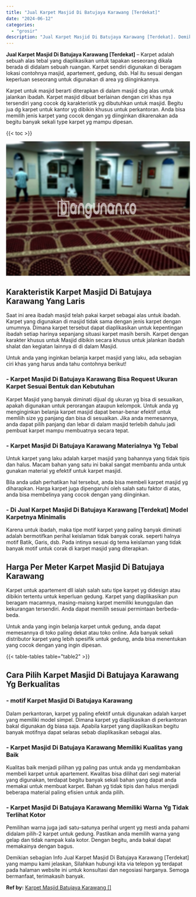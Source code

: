 ```yaml
---
title: "Jual Karpet Masjid Di Batujaya Karawang [Terdekat]"
date: "2024-06-12"
categories: 
  - "grosir"
description: "Jual Karpet Masjid Di Batujaya Karawang [Terdekat]. Demikian sebagian Info Jual Karpet Masjid Di Batujaya Karawang [Terdekat] yang mampu kami jelaskan, Sil..."
---
```


**Jual Karpet Masjid Di Batujaya Karawang \[Terdekat\]** – Karpet adalah sebuah alas tebal yang diaplikasikan untuk tapakan seseorang dikala berada di didalam sebuah ruangan. Karpet sendiri digunakan di beragam lokasi contohnya masjid, apartement, gedung, dsb. Hal itu sesuai dengan keperluan seseorang untuk digunakan di area yg diinginkannya.

Karpet untuk masjid berarti diterapkan di dalam masjid sbg alas untuk jalankan ibadah. Karpet masjid dibuat berlainan dengan ciri khas nya tersendiri yang cocok dg karakteristik yg dibutuhkan untuk masjid. Begitu jua dg karpet untuk kantor yg dibikin khusus untuk perkantoran. Anda bisa memilih jenis karpet yang cocok dengan yg diinginkan dikarenakan ada begitu banyak sekali type karpet yg mampu dipesan.

{{< toc >}}

![Jual Karpet Masjid Di Batujaya Karawang [Terdekat]](/images/grosir-karpet-murah-63.png)

## Karakteristik Karpet Masjid Di Batujaya Karawang Yang Laris

Saat ini area ibadah masjid telah pakai karpet sebagai alas untuk ibadah. Karpet yang digunakan di masjid tidak sama dengan jenis karpet dengan umumnya. Dimana karpet tersebut dapat diaplikasikan untuk kepentingan ibadah setiap harinya sepanjang situasi karpet masih bersih. Karpet dengan karakter khusus untuk Masjid dibikin secara khusus untuk jalankan ibadah shalat dan kegiatan lainnya di di dalam Masjid.

Untuk anda yang inginkan belanja karpet masjid yang laku, ada sebagian ciri khas yang harus anda tahu contohnya berikut!

### \- Karpet Masjid Di Batujaya Karawang Bisa Request Ukuran Karpet Sesuai Bentuk dan Kebutuhan

Karpet Masjid yang banyak diminati dijual dg ukuran yg bisa di sesuaikan, apakah digunakan untuk perorangan ataupun kelompok. Untuk anda yg menginginkan belanja karpet masjid dapat benar-benar efektif untuk memliih size yg panjang dan bisa di sesuaikan. Jika anda memesannya, anda dapat pilih panjang dan lebar di dalam masjid terlebih dahulu jadi pembuat karpet mampu membuatnya secara tepat.

### \- Karpet Masjid Di Batujaya Karawang Materialnya Yg Tebal

Untuk karpet yang laku adalah karpet masjid yang bahannya yang tidak tipis dan halus. Macam bahan yang satu ini bakal sangat membantu anda untuk gunakan material yg efektif untuk karpet masjid.

Bila anda udah perhatikan hal tersebut, anda bisa membeli karpet masjid yg diharapkan. Harga karpet juga dipengaruhi oleh salah satu faktor di atas, anda bisa membelinya yang cocok dengan yang diinginkan.

### \- Di Jual Karpet Masjid Di Batujaya Karawang \[Terdekat\] Model Karpetnya Minimalis

Karena untuk ibadah, maka tipe motif karpet yang paling banyak diminati adalah bermotifkan perihal keislaman tidak banyak corak. seperti halnya motif Batik, Garis, dsb. Pada intinya sesuai dg tema keislaman yang tidak banyak motif untuk corak di karpet masjid yang diterapkan.

## Harga Per Meter Karpet Masjid Di Batujaya Karawang

Karpet untuk apartement dll ialah salah satu tipe karpet yg didesign atau dibikin tertentu untuk keperluan gedung. Karpet yang diaplikasikan pun beragam macamnya, masing-maisng karpet memiliki keunggulan dan kekurangan tersendiri. Anda dapat memilih sesuai permintaan berbeda-beda.

Untuk anda yang ingin belanja karpet untuk gedung, anda dapat memesannya di toko paling dekat atau toko online. Ada banyak sekali distributor karpet yang lebih spesifik untuk gedung, anda bisa menentukan yang cocok dengan yang ingin dipesan.

{{< table-tables table="table2" >}}

## Cara Pilih Karpet Masjid Di Batujaya Karawang Yg Berkualitas

### \- motif Karpet Masjid Di Batujaya Karawang

Dalam perkantoran, karpet yg paling efektif untuk digunakan adalah karpet yang memiliki model simpel. Dimana karpet yg diaplikasikan di perkantoran bakal digunakan dg biasa saja. Apabila karpet yang diaplikasikan begitu banyak motifnya dapat selaras sebab diaplikasikan sebagai alas.

### \- Karpet Masjid Di Batujaya Karawang Memiliki Kualitas yang Baik

Kualitas baik menjadi pilihan yg paling pas untuk anda yg mendambakan membeli karpet untuk apartement. Kwalitas bisa dilihat dari segi material yang digunakan, terdapat begitu banyak sekali bahan yang dapat anda memakai untuk membuat karpet. Bahan yg tidak tipis dan halus menjadi beberapa material paling efisien untuk anda pilih.

### \- Karpet Masjid Di Batujaya Karawang Memiliki Warna Yg Tidak Terlihat Kotor

Pemilihan warna juga jadi satu-satunya perihal urgent yg mesti anda pahami didalam pilih-2 karpet untuk gedung. Pastikan anda memilih warna yang gelap dan tidak nampak kala kotor. Dengan begitu, anda bakal dapat memakainya dengan bagus.

Demikian sebagian Info Jual Karpet Masjid Di Batujaya Karawang \[Terdekat\] yang mampu kami jelaskan, Silahkan hubungi kita via telepon yg terdapat pada halaman website ini untuk konsultasi dan negosiasi harganya. Semoga bermanfaat, terimakasih banyak.

**Ref by:**  [Karpet Masjid Batujaya Karawang []](https://id.wikipedia.org/wiki/Karpet)
